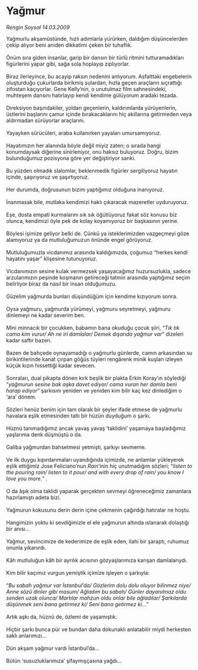 # Yağmur

*Rengin Soysal 14.03.2009*

<div class="taraf_structure_2col_1zq">
<div class="margen_n">



 <p>Yağmurlu akşamüstünde, hızlı adımlarla yürürken, daldığım düşüncelerden çekip alıyor beni aniden dikkatimi çeken bir tuhaflık. <br/><br/>Önüm sıra giden insanlar, garip bir dansın bir türlü ritmini tutturamadıkları figürlerini yapar gibi, sağa sola hoplayıp zıplıyorlar. <br/><br/>Biraz ilerleyince, bu acayip raksın nedenini anlıyorum. Asfalttaki engebelerin oluşturduğu çukurlarda birikmiş sulardan, hızla geçen araçların sıçrattığı zifostan kaçıyorlar. Gene Kelly’nin, o unutulmaz film sahnesindeki, muhteşem dansını hatırlayıp kendi kendime gülüyorum aradaki tezada. <br/><br/>Direksiyon başındakiler, yoldan geçenlerin, kaldırımlarda yürüyenlerin, üstlerini başlarını çamur içinde bırakacaklarını hiç akıllarına getirmeden veya aldırmadan sürüyorlar araçlarını. <br/><br/>Yayayken sürücüleri, araba kullanırken yayaları umursamıyoruz. <br/><br/>Hayatımızın her alanında böyle değil miyiz zaten; o sırada hangi konumdaysak diğerine sinirleniyor, onu haksız buluyoruz. Doğru, bizim bulunduğumuz pozisyona göre yer değiştiriyor sanki. <br/><br/>Bu yüzden olmadık slalomlar, beklenmedik figürler sergiliyoruz hayatın içinde, şaşırıyoruz ve şaşırtıyoruz. <br/><br/>Her durumda, doğrusunun bizim yaptığımız olduğuna inanıyoruz. <br/><br/>İnanmasak bile, mutlaka kendimizi haklı çıkaracak mazeretler uyduruyoruz. <br/><br/>Eşe, dosta empati kurmalarını sık sık öğütlüyoruz fakat söz konusu biz olunca, kendimizi öyle pek de kolay koyamıyoruz bir başkasının yerine. <br/><br/>Böylesi işimize geliyor belki de. Çünkü ya isteklerimizden vazgeçmeyi göze alamıyoruz ya da mutluluğumuzun önünde engel görüyoruz. <br/><br/>Mutluluğumuzla vicdanımız arasında kaldığımızda, çoğumuz “herkes kendi hayatını yaşar” klişesine tutunuyoruz. <br/><br/>Vicdanımızın sesine kulak vermezsek yaşayacağımız huzursuzlukla, sadece arzularımızın peşinde koşmanın getireceği tatmin arasında yaptığımız seçim belirliyor biraz da nasıl bir insan olduğumuzu. <br/><br/>Güzelim yağmurda bunları düşündüğüm için kendime kızıyorum sonra. <br/><br/>Oysa yağmuru, yağmurda yürümeyi, yağmuru seyretmeyi, yağmuru dinlemeyi ne kadar severim ben. <br/><br/>Mini minnacık bir çocukken, babamın bana okuduğu çocuk şiiri, “<i>Tık tık cama kim vurur/ Ah ne iri damlalar/ Demek dışarıda yağmur var</i>” dizeleri kadar saftır bazen. <br/><br/>Bazen de bahçede oynayamadığı o yağmurlu günlerde, camın arkasından su birikintilerinde kanat çırpan göğüs tüyleri rengârenk minik kuşları izleyen küçük kızın hissettiği kadar sevecen. <br/><br/>Sonraları, dual pikapta dönen kırk beşlik bir plakta Erkin Koray’ın söylediği “<i>yağmurun sesine bak aşka davet ediyor/ cama vuran her damla beni harap ediyor</i>” şarkısını yeniden ve yeniden kim bilir kaç kez dinlediğim o ‘ara’ dönem. <br/><br/>Sözleri henüz benim için tam olarak bir şeyler ifade etmese de yağmurlu havalara eşlik etmesinden tatlı bir hüzün duyduğum o şarkı. <br/><br/>Hüznü tanımadığımız ancak yavaş yavaş ‘taklidini’ yaşamaya başladığımız yaşlarıma denk düşmüştü o da. <br/><br/>Galiba yağmurdan bahsetmesi yetmişti, şarkıyı sevmeme. <br/><br/>Ve ilk duygu kıpırdanmaları uyandığında içimizde, ne anlamlar yükleyerek eşlik ettiğimiz Jose Feliciano’nun <i>Rain</i>’inin hiç unutmadığım sözleri; “<i>listen to the pouring rain/ listen to it pour/ and with every drop of rain/ you know I love you more.</i>” . <br/><br/>O da âşık olma taklidi yaparak gerçekten sevmeyi öğreneceğimiz zamanlara hazırlamıştı adeta bizi. <br/><br/>Yağmurun kokusunu derin derin içine çekmenin çağırdığı hatıralar ne hoştu. <br/><br/>Hangimizin yoktu ki sevdiğimizle el ele yağmurun altında ıslanarak dolaştığı bir anısı... <br/><br/>Yağmur, sevincimize de kederimize de eşlik eden, ilahi bir şaraptı, ruhumuz onunla yıkanırdı. <br/><br/>Kâh mutluluğun kâh bir ayrılık acısının gözyaşlarımıza karışan damlalarıydı. <br/><br/>Kim bilir kaçımız vurgun yemiştik içimize işleyen o şarkıyla: <br/><br/>“<i>Bu sabah yağmur var İstanbul’da/ Gözlerim dolu dolu oluyor bilinmez niye/ Anne sözü dinler gibi masum/ Ağladım bu sabah/ Günler dayanılmaz oldu senden uzak olunca/ Martılar mahzun oldu onlar bile ağladılar/ Şarkılarda düşünmek seni bana getirmez ki/ Seni bana getirmez ki...</i>” <br/><br/>Artık aşkı da, hüznü de, özlemi de yaşamıştık. <br/><br/>Hiçbir şarkı bunca pür ve bundan daha dokunaklı anlatabilir miydi herkesten saklı anlarımızı... <br/><br/>Dün akşam yağmur vardı İstanbul’da... <br/><br/>Bütün ‘susuzluklarımıza’ şifaymışçasına yağdı... </p>

<br/>


<div id="taraf_not">
</div>

</div>


</div>

